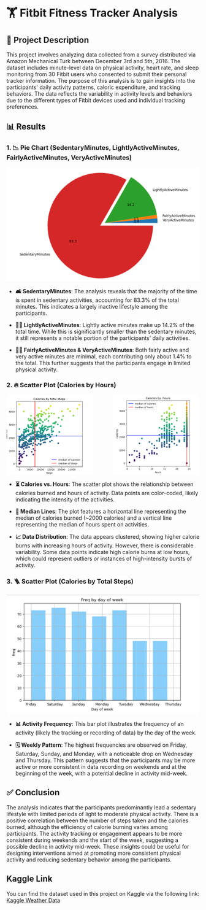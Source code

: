 # 🏋️ Fitbit Fitness Tracker Analysis

## 📄 Project Description

This project involves analyzing data collected from a survey distributed via Amazon Mechanical Turk between December 3rd and 5th, 2016. The dataset includes minute-level data on physical activity, heart rate, and sleep monitoring from 30 Fitbit users who consented to submit their personal tracker information. The purpose of this analysis is to gain insights into the participants' daily activity patterns, caloric expenditure, and tracking behaviors. The data reflects the variability in activity levels and behaviors due to the different types of Fitbit devices used and individual tracking preferences.

## 📊 Results

### 1. 📉 Pie Chart (SedentaryMinutes, LightlyActiveMinutes, FairlyActiveMinutes, VeryActiveMinutes)

![Pie Chart](https://github.com/nourhanebndj/FitBit-Fitness-Tracker-Data/blob/main/pie%20chart.png)

- **🛋️ SedentaryMinutes**: The analysis reveals that the majority of the time is spent in sedentary activities, accounting for 83.3% of the total minutes. This indicates a largely inactive lifestyle among the participants.
  
- **🚶‍♂️ LightlyActiveMinutes**: Lightly active minutes make up 14.2% of the total time. While this is significantly smaller than the sedentary minutes, it still represents a notable portion of the participants' daily activities.
  
- **🏃‍♂️ FairlyActiveMinutes & VeryActiveMinutes**: Both fairly active and very active minutes are minimal, each contributing only about 1.4% to the total. This further suggests that the participants engage in limited physical activity.

### 2. 🔥 Scatter Plot (Calories by Hours)

<div style="display: flex; justify-content: space-between;">
  <img src="https://github.com/nourhanebndj/FitBit-Fitness-Tracker-Data/blob/main/Calories%20by%20Total%20Steps.png" alt="Scatter Plot Calories by Steps" width="45%">
  <img src="https://github.com/nourhanebndj/FitBit-Fitness-Tracker-Data/blob/main/Calories%20by%20Total%20Hours.png" alt="Scatter Plot Calories by Hours" width="45%">
</div>

- **⏳ Calories vs. Hours**: The scatter plot shows the relationship between calories burned and hours of activity. Data points are color-coded, likely indicating the intensity of the activities.
  
- **🔗 Median Lines**: The plot features a horizontal line representing the median of calories burned (~2000 calories) and a vertical line representing the median of hours spent on activities. 

- **📈 Data Distribution**: The data appears clustered, showing higher calorie burns with increasing hours of activity. However, there is considerable variability. Some data points indicate high calorie burns at low hours, which could represent outliers or instances of high-intensity bursts of activity.

### 3. 🪜 Scatter Plot (Calories by Total Steps)

![Bar Plot](https://github.com/nourhanebndj/FitBit-Fitness-Tracker-Data/blob/main/Frequency%20by%20Day%20of%20the%20Week.png)

- **📊 Activity Frequency**: This bar plot illustrates the frequency of an activity (likely the tracking or recording of data) by the day of the week.
  
- **🗓️ Weekly Pattern**: The highest frequencies are observed on Friday, Saturday, Sunday, and Monday, with a noticeable drop on Wednesday and Thursday. This pattern suggests that the participants may be more active or more consistent in data recording on weekends and at the beginning of the week, with a potential decline in activity mid-week.

## ✅ Conclusion

The analysis indicates that the participants predominantly lead a sedentary lifestyle with limited periods of light to moderate physical activity. There is a positive correlation between the number of steps taken and the calories burned, although the efficiency of calorie burning varies among participants. The activity tracking or engagement appears to be more consistent during weekends and the start of the week, suggesting a possible decline in activity mid-week. These insights could be useful for designing interventions aimed at promoting more consistent physical activity and reducing sedentary behavior among the participants.


## Kaggle Link
You can find the dataset used in this project on Kaggle via the following link:
[Kaggle Weather Data](https://www.kaggle.com/code/nourhanebndj/fitbit-fitness-tracker-data) 
